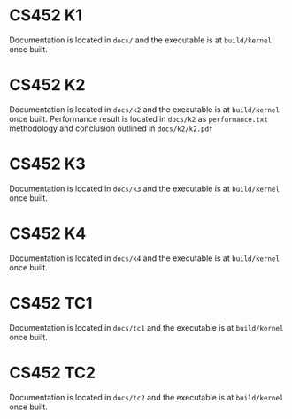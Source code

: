 # CS452 K1
Documentation is located in `docs/` and the executable is at `build/kernel` once built.

# CS452 K2
Documentation is located in `docs/k2` and the executable is at `build/kernel` once built.
Performance result is located in `docs/k2` as `performance.txt` methodology and conclusion outlined in `docs/k2/k2.pdf`

# CS452 K3
Documentation is located in `docs/k3` and the executable is at `build/kernel` once built.

# CS452 K4
Documentation is located in `docs/k4` and the executable is at `build/kernel` once built.

# CS452 TC1
Documentation is located in `docs/tc1` and the executable is at `build/kernel` once built.

# CS452 TC2
Documentation is located in `docs/tc2` and the executable is at `build/kernel` once built.
